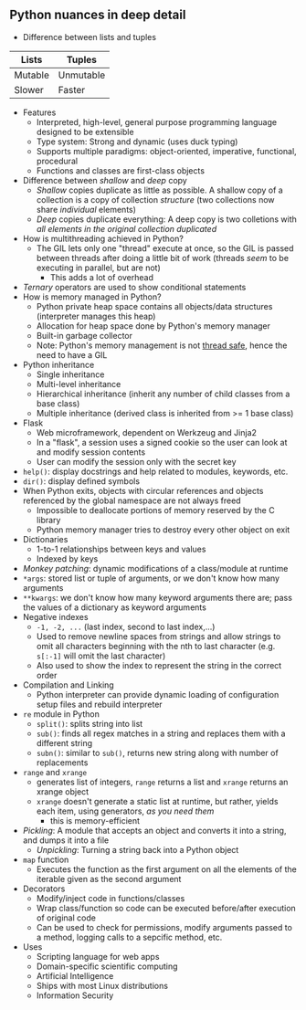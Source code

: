 Python nuances in deep detail
---
* Difference between lists and tuples

| Lists | Tuples |
|-------|--------|
| Mutable | Unmutable |
| Slower | Faster |

* Features
  * Interpreted, high-level, general purpose programming language designed to be extensible
  * Type system: Strong and dynamic (uses duck typing)
  * Supports multiple paradigms: object-oriented, imperative, functional, procedural
  * Functions and classes are first-class objects
* Difference between *shallow* and *deep* copy
  * *Shallow* copies duplicate as little as possible. A shallow copy of a collection is a copy of collection *structure* (two collections now share *individual* elements)
  * *Deep* copies duplicate everything: A deep copy is two colletions with *all elements in the original collection duplicated*
* How is multithreading achieved in Python?
  * The GIL lets only one "thread" execute at once, so the GIL is passed between threads after doing a little bit of work (threads *seem* to be executing in parallel, but are not)
    * This adds a lot of overhead
* *Ternary* operators are used to show conditional statements
* How is memory managed in Python?
  * Python private heap space contains all objects/data structures (interpreter manages this heap)
  * Allocation for heap space done by Python's memory manager
  * Built-in garbage collector
  * Note: Python's memory management is not [thread safe](https://softwareengineering.stackexchange.com/a/186909), hence the need to have a GIL
* Python inheritance
  * Single inheritance
  * Multi-level inheritance
  * Hierarchical inheritance (inherit any number of child classes from a base class)
  * Multiple inheritance (derived class is inherited from >= 1 base class)
* Flask
  * Web microframework, dependent on Werkzeug and Jinja2
  * In a "flask", a session uses a signed cookie so the user can look at and modify session contents
  * User can modify the session only with the secret key
* `help()`: display docstrings and help related to modules, keywords, etc.
* `dir()`: display defined symbols
* When Python exits, objects with circular references and objects referenced by the global namespace are not always freed
  * Impossible to deallocate portions of memory reserved by the C library
  * Python memory manager tries to destroy every other object on exit
* Dictionaries
  * 1-to-1 relationships between keys and values
  * Indexed by keys
* *Monkey patching*: dynamic modifications of a class/module at runtime
* `*args`: stored list or tuple of arguments, or we don't know how many arguments
* `**kwargs`: we don't know how many keyword arguments there are; pass the values of a dictionary as keyword arguments
* Negative indexes
  * `-1, -2, ...` (last index, second to last index,...)
  * Used to remove newline spaces from strings and allow strings to omit all characters beginning with the nth to last character (e.g. `s[:-1]` will omit the last character)
  * Also used to show the index to represent the string in the correct order
* Compilation and Linking
  * Python interpreter can provide dynamic loading of configuration setup files and rebuild interpreter
* `re` module in Python
  * `split()`: splits string into list
  * `sub()`: finds all regex matches in a string and replaces them with a different string
  * `subn()`: similar to `sub()`, returns new string along with number of replacements
* `range` and `xrange`
  * generates list of integers, `range` returns a list and `xrange` returns an xrange object
  * `xrange` doesn't generate a static list at runtime, but rather, yields each item, using generators, *as you need them*
    * this is memory-efficient
* *Pickling*: A module that accepts an object and converts it into a string, and dumps it into a file
  * *Unpickling*: Turning a string back into a Python object
* `map` function
  * Executes the function as the first argument on all the elements of the iterable given as the second argument
* Decorators
  * Modify/inject code in functions/classes
  * Wrap class/function so code can be executed before/after execution of original code
  * Can be used to check for permissions, modify arguments passed to a method, logging calls to a sepcific method, etc.
* Uses
  * Scripting language for web apps
  * Domain-specific scientific computing
  * Artificial Intelligence
  * Ships with most Linux distributions
  * Information Security
